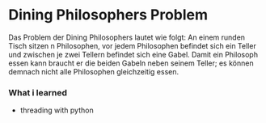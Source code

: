 # Dining Philosophers Problem

Das Problem der Dining Philosophers lautet wie folgt: An einem runden Tisch sitzen n Philosophen, vor jedem Philosophen befindet sich ein Teller und zwischen je zwei Tellern befindet sich eine Gabel. Damit ein Philosoph essen kann braucht er die beiden Gabeln neben seinem Teller; es können demnach nicht alle Philosophen gleichzeitig essen.

### What i learned
* threading with python
